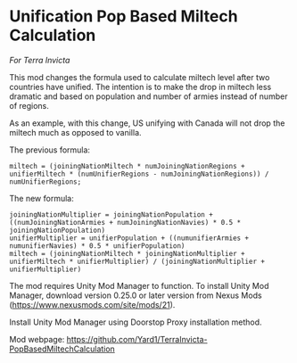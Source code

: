 ﻿# Unification Pop Based Miltech Calculation

*For Terra Invicta*

This mod changes the formula used to calculate miltech level after two countries have unified. The intention is to make the drop in miltech less dramatic and based on population and number of armies instead of number of regions.

As an example, with this change, US unifying with Canada will not drop the miltech much as opposed to vanilla.

The previous formula:

```
miltech = (joiningNationMiltech * numJoiningNationRegions + unifierMiltech * (numUnifierRegions - numJoiningNationRegions)) / numUnifierRegions;
```

The new formula:

```
joiningNationMultiplier = joiningNationPopulation + ((numJoiningNationArmies + numJoiningNationNavies) * 0.5 * joiningNationPopulation)
unifierMultiplier = unifierPopulation + ((numunifierArmies + numunifierNavies) * 0.5 * unifierPopulation)
miltech = (joiningNationMiltech * joiningNationMultiplier + unifierMiltech * unifierMultiplier) / (joiningNationMultiplier + unifierMultiplier)
```

The mod requires Unity Mod Manager to function. To install Unity Mod Manager, download version 0.25.0 or later version from Nexus Mods (https://www.nexusmods.com/site/mods/21).

Install Unity Mod Manager using Doorstop Proxy installation method.

Mod webpage: https://github.com/Yard1/TerraInvicta-PopBasedMiltechCalculation
